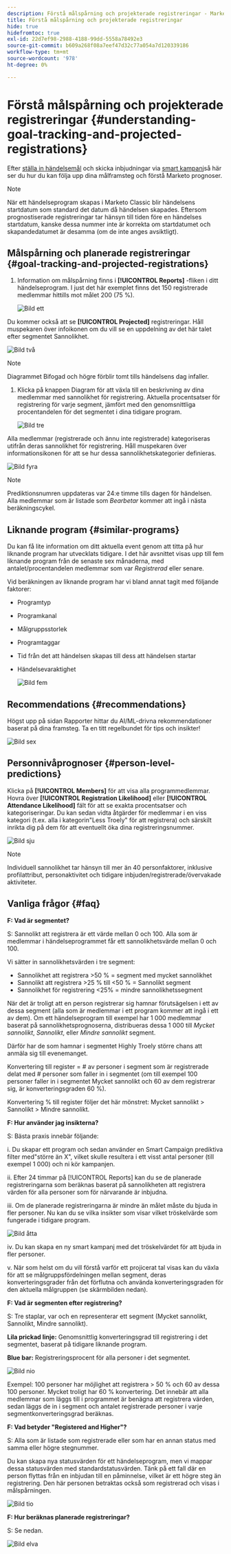 ```yaml
---
description: Förstå målspårning och projekterade registreringar - Marketo Docs - produktdokumentation
title: Förstå målspårning och projekterade registreringar
hide: true
hidefromtoc: true
exl-id: 22d7ef98-2988-4188-99dd-5558a78492e3
source-git-commit: b609a268f08a7eef47d32c77a054a7d120339186
workflow-type: tm+mt
source-wordcount: '978'
ht-degree: 0%

---
```


# Förstå målspårning och projekterade registreringar {#understanding-goal-tracking-and-projected-registrations}

Efter [ställa in händelsemål](/help/marketo/product-docs/marketo-sky/setting-event-goals.md) och skicka inbjudningar via [smart kampanj](/help/marketo/product-docs/core-marketo-concepts/smart-campaigns/creating-a-smart-campaign/create-a-new-smart-campaign.md)så här ser du hur du kan följa upp dina målframsteg och förstå Marketo prognoser.

>[!NOTE]
>
>När ett händelseprogram skapas i Marketo Classic blir händelsens startdatum som standard det datum då händelsen skapades. Eftersom prognostiserade registreringar tar hänsyn till tiden före en händelses startdatum, kanske dessa nummer inte är korrekta om startdatumet och skapandedatumet är desamma (om de inte anges avsiktligt).

## Målspårning och planerade registreringar {#goal-tracking-and-projected-registrations}

1. Information om målspårning finns i **[!UICONTROL Reports]** -fliken i ditt händelseprogram. I just det här exemplet finns det 150 registrerade medlemmar hittills mot målet 200 (75 %).

   ![Bild ett](assets/understanding-goal-tracking-and-projected-registrations-1.png)

Du kommer också att se **[!UICONTROL Projected]** registreringar. Håll muspekaren över infoikonen om du vill se en uppdelning av det här talet efter segmentet Sannolikhet.

![Bild två](assets/understanding-goal-tracking-and-projected-registrations-2.png)

>[!NOTE]
>
>Diagrammet Bifogad och högre förblir tomt tills händelsens dag infaller.

1. Klicka på knappen Diagram för att växla till en beskrivning av dina medlemmar med sannolikhet för registrering. Aktuella procentsatser för registrering för varje segment, jämfört med den genomsnittliga procentandelen för det segmentet i dina tidigare program.

   ![Bild tre](assets/understanding-goal-tracking-and-projected-registrations-3.png)

Alla medlemmar (registrerade och ännu inte registrerade) kategoriseras utifrån deras sannolikhet för registrering. Håll muspekaren över informationsikonen för att se hur dessa sannolikhetskategorier definieras.

![Bild fyra](assets/understanding-goal-tracking-and-projected-registrations-4.png)

>[!NOTE]
>
>Prediktionsnumren uppdateras var 24:e timme tills dagen för händelsen. Alla medlemmar som är listade som _Bearbetar_ kommer att ingå i nästa beräkningscykel.

## Liknande program {#similar-programs}

Du kan få lite information om ditt aktuella event genom att titta på hur liknande program har utvecklats tidigare. I det här avsnittet visas upp till fem liknande program från de senaste sex månaderna, med antalet/procentandelen medlemmar som var _Registrerad_ eller senare.

Vid beräkningen av liknande program har vi bland annat tagit med följande faktorer:

* Programtyp
* Programkanal
* Målgruppsstorlek
* Programtaggar
* Tid från det att händelsen skapas till dess att händelsen startar
* Händelsevaraktighet

   ![Bild fem](assets/understanding-goal-tracking-and-projected-registrations-5.png)

## Recommendations {#recommendations}

Högst upp på sidan Rapporter hittar du AI/ML-drivna rekommendationer baserat på dina framsteg. Ta en titt regelbundet för tips och insikter!

![Bild sex](assets/understanding-goal-tracking-and-projected-registrations-6.png)

## Personnivåprognoser {#person-level-predictions}

Klicka på **[!UICONTROL Members]** för att visa alla programmedlemmar. Hovra över **[!UICONTROL Registration Likelihood]** eller **[!UICONTROL Attendance Likelihood]** fält för att se exakta procentsatser och kategoriseringar. Du kan sedan vidta åtgärder för medlemmar i en viss kategori (t.ex. alla i kategorin&quot;Less Troely&quot; för att registrera) och särskilt inrikta dig på dem för att eventuellt öka dina registreringsnummer.

![Bild sju](assets/understanding-goal-tracking-and-projected-registrations-7.png)

>[!NOTE]
>
>Individuell sannolikhet tar hänsyn till mer än 40 personfaktorer, inklusive profilattribut, personaktivitet och tidigare inbjuden/registrerade/övervakade aktiviteter.

## Vanliga frågor {#faq}

**F: Vad är segmentet?**

S: Sannolikt att registrera är ett värde mellan 0 och 100. Alla som är medlemmar i händelseprogrammet får ett sannolikhetsvärde mellan 0 och 100.

Vi sätter in sannolikhetsvärden i tre segment:

* Sannolikhet att registrera >50 % = segment med mycket sannolikhet
* Sannolikt att registrera >25 % till &lt;50 % = Sannolikt segment
* Sannolikhet för registrering &lt;25% = mindre sannolikhetssegment

När det är troligt att en person registrerar sig hamnar förutsägelsen i ett av dessa segment (alla som är medlemmar i ett program kommer att ingå i ett av dem). Om ett händelseprogram till exempel har 1 000 medlemmar baserat på sannolikhetsprognoserna, distribueras dessa 1 000 till _Mycket sannolikt_, _Sannolikt_, eller _Mindre sannolikt_ segment.

Därför har de som hamnar i segmentet Highly Troely större chans att anmäla sig till evenemanget.

Konvertering till register = # av personer i segment som är registrerade delat med # personer som faller in i segmentet (om till exempel 100 personer faller in i segmentet Mycket sannolikt och 60 av dem registrerar sig, är konverteringsgraden 60 %).

Konvertering % till register följer det här mönstret: Mycket sannolikt > Sannolikt > Mindre sannolikt.

**F: Hur använder jag insikterna?**

S: Bästa praxis innebär följande:

i. Du skapar ett program och sedan använder en Smart Campaign prediktiva filter med&quot;större än X&quot;, vilket skulle resultera i ett visst antal personer (till exempel 1 000) och ni kör kampanjen.

ii. Efter 24 timmar på [!UICONTROL Reports] kan du se de planerade registreringarna som beräknas baserat på sannolikheten att registrera värden för alla personer som för närvarande är inbjudna.

iii. Om de planerade registreringarna är mindre än målet måste du bjuda in fler personer. Nu kan du se vilka insikter som visar vilket tröskelvärde som fungerade i tidigare program.

![Bild åtta](assets/understanding-goal-tracking-and-projected-registrations-8.png)

iv. Du kan skapa en ny smart kampanj med det tröskelvärdet för att bjuda in fler personer.

v. När som helst om du vill förstå varför ett projicerat tal visas kan du växla för att se målgruppsfördelningen mellan segment, deras konverteringsgrader från det förflutna och använda konverteringsgraden för den aktuella målgruppen (se skärmbilden nedan).

**F: Vad är segmenten efter registrering?**

S: Tre staplar, var och en representerar ett segment (Mycket sannolikt, Sannolikt, Mindre sannolikt).

**Lila prickad linje:** Genomsnittlig konverteringsgrad till registrering i det segmentet, baserat på tidigare liknande program.

**Blue bar:** Registreringsprocent för alla personer i det segmentet.

![Bild nio](assets/understanding-goal-tracking-and-projected-registrations-9.png)

Exempel: 100 personer har möjlighet att registrera > 50 % och 60 av dessa 100 personer. Mycket troligt har 60 % konvertering. Det innebär att alla medlemmar som läggs till i programmet är benägna att registrera värden, sedan läggs de in i segment och antalet registrerade personer i varje segmentkonverteringsgrad beräknas.

**F: Vad betyder &quot;Registered and Higher&quot;?**

S: Alla som är listade som registrerade eller som har en annan status med samma eller högre stegnummer.

Du kan skapa nya statusvärden för ett händelseprogram, men vi mappar dessa statusvärden med standardstatusvärden. Tänk på ett fall där en person flyttas från en inbjudan till en påminnelse, vilket är ett högre steg än registrering. Den här personen betraktas också som registrerad och visas i målspårningen.

![Bild tio](assets/understanding-goal-tracking-and-projected-registrations-10.png)

**F: Hur beräknas planerade registreringar?**

S: Se nedan.

![Bild elva](assets/understanding-goal-tracking-and-projected-registrations-11.png)

